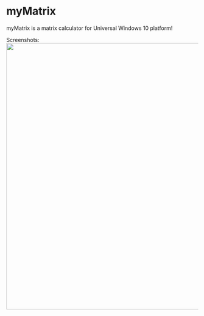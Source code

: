 # myMatrix
myMatrix is a matrix calculator for Universal Windows 10 platform!

Screenshots:
<br />
<img src="https://i.gyazo.com/645482764a20c07f8985021d89a56710.png" width="700"/>
